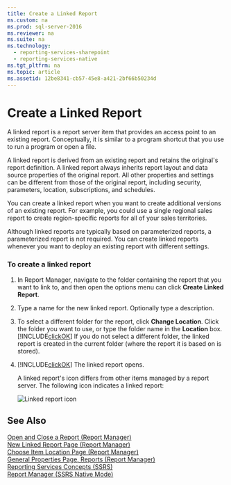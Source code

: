 ```yaml
---
title: Create a Linked Report
ms.custom: na
ms.prod: sql-server-2016
ms.reviewer: na
ms.suite: na
ms.technology: 
  - reporting-services-sharepoint
  - reporting-services-native
ms.tgt_pltfrm: na
ms.topic: article
ms.assetid: 12be8341-cb57-45e8-a421-2bf66b50234d
---
```

# Create a Linked Report
  A linked report is a report server item that provides an access point to an existing report. Conceptually, it is similar to a program shortcut that you use to run a program or open a file.  
  
 A linked report is derived from an existing report and retains the original's report definition. A linked report always inherits report layout and data source properties of the original report. All other properties and settings can be different from those of the original report, including security, parameters, location, subscriptions, and schedules.  
  
 You can create a linked report when you want to create additional versions of an existing report. For example, you could use a single regional sales report to create region\-specific reports for all of your sales territories.  
  
 Although linked reports are typically based on parameterized reports, a parameterized report is not required. You can create linked reports whenever you want to deploy an existing report with different settings.  
  
### To create a linked report  
  
1.  In Report Manager, navigate to the folder containing the report that you want to link to, and then open the options menu can click **Create Linked Report**.  
  
2.  Type a name for the new linked report. Optionally type a description.  
  
3.  To select a different folder for the report, click **Change Location**. Click the folder you want to use, or type the folder name in the **Location** box. [!INCLUDE[clickOK](../../Token\Other/clickOK_md.md)] If you do not select a different folder, the linked report is created in the current folder \(where the report it is based on is stored\).  
  
4.  [!INCLUDE[clickOK](../../Token\Other/clickOK_md.md)] The linked report opens.  
  
     A linked report's icon differs from other items managed by a report server. The following icon indicates a linked report:  
  
     ![Linked report icon](../../Images\Image\ImageNotContaina/hlp_16linked.gif "hlp_16linked")  
  
## See Also  
 [Open and Close a Report &#40;Report Manager&#41;](../../Topics\TopicNameContainA/Open-and-Close-a-Report--Report-Manager-.md)   
 [New Linked Report Page &#40;Report Manager&#41;](../../Topics\TopicNameNotContainA/New-Linked-Report-Page--Report-Manager-.md)   
 [Choose Item Location Page &#40;Report Manager&#41;](../../Topics\TopicNameNotContainA/Choose-Item-Location-Page--Report-Manager-.md)   
 [General Properties Page, Reports &#40;Report Manager&#41;](../../Topics\TopicNameNotContainA/General-Properties-Page,-Reports--Report-Manager-.md)   
 [Reporting Services Concepts &#40;SSRS&#41;](../../Topics\TopicNameNotContainA/Reporting-Services-Concepts--SSRS-.md)   
 [Report Manager  &#40;SSRS Native Mode&#41;](../../Topics\TopicNameNotContainA/Report-Manager---SSRS-Native-Mode-.md)  
  
  